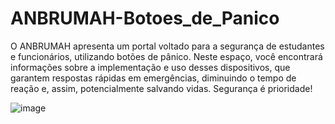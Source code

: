 # ANBRUMAH-Botoes_de_Panico
O ANBRUMAH apresenta um portal voltado para a segurança de estudantes e funcionários, utilizando botões de pânico. Neste espaço, você encontrará informações sobre a implementação e uso desses dispositivos, que garantem respostas rápidas em emergências, diminuindo o tempo de reação e, assim, potencialmente salvando vidas. Segurança é prioridade!

![image](https://github.com/user-attachments/assets/eed9e828-8ce4-4e16-89d8-f2546a1d39fe)
